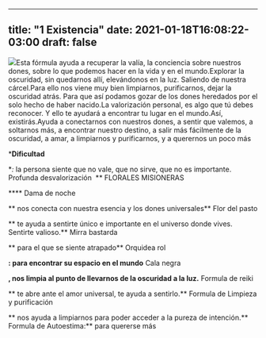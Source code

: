 
---
title: "1 Existencia"
date: 2021-01-18T16:08:22-03:00
draft: false
--- 
        

 


![](images/1_68yly7lt.jpg)Esta fórmula ayuda a recuperar la valía, la conciencia sobre nuestros dones, sobre lo que podemos hacer en la vida y en el mundo.Explorar la oscuridad, sin quedarnos allí, elevándonos en la luz. Saliendo de nuestra cárcel.Para ello nos viene muy bien limpiarnos, purificarnos, dejar la oscuridad atrás. Para que así podamos gozar de los dones heredados por el solo hecho de haber nacido.La valorización personal, es algo que tú debes reconocer. Y ello te ayudará a encontrar tu lugar en el mundo.Así, existirás.Ayuda a conectarnos con nuestros dones, a sentir que valemos, a soltarnos más, a encontrar nuestro destino, a salir más fácilmente de la oscuridad, a amar, a limpiarnos y purificarnos, y a querernos un poco más   

***Dificultad** 

**:* la persona siente que no vale, que no sirve, que no es importante. Profunda desvalorización  ** FLORALES MISIONERAS

**** Dama de noche

** nos conecta con nuestra esencia y los dones universales** Flor del pasto

** te ayuda a sentirte único e importante en el universo donde vives. Sentirte valioso.** Mirra bastarda

**  para el que se siente atrapado** Orquidea rol

**: para encontrar su espacio en el mundo** Cala negra

**, nos limpia al punto de llevarnos de la oscuridad a la luz.** Formula de reiki

** te abre ante el amor universal, te ayuda a sentirlo.** Formula de Limpieza y purificación

** nos ayuda a limpiarnos para poder acceder a la pureza de intención.** Formula de Autoestima:** para quererse más




